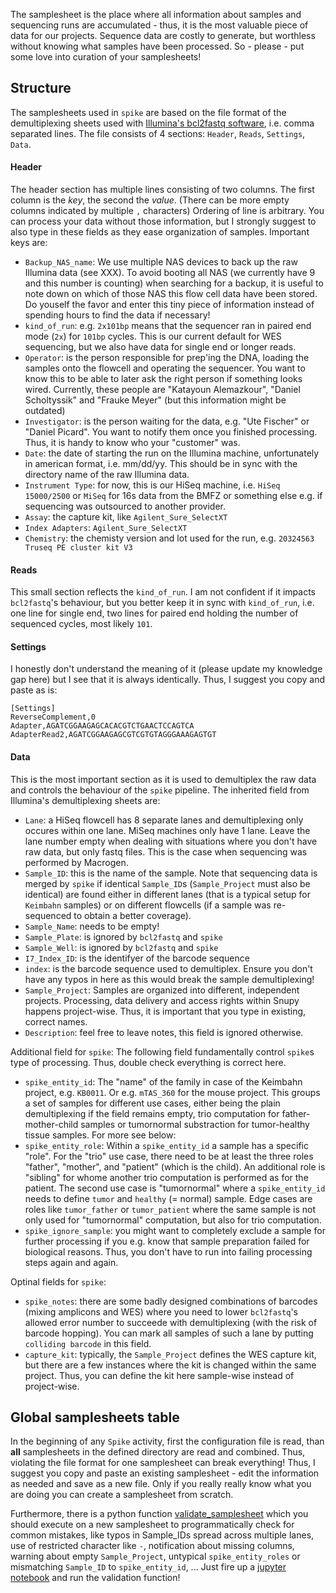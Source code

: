 The samplesheet is the place where all information about samples and sequencing runs are accumulated - thus, it is the most valuable piece of data for our projects. Sequence data are costly to generate, but worthless without knowing what samples have been processed. So - please - put some love into curation of your samplesheets!

## Structure
The samplesheets used in `spike` are based on the file format of the demultiplexing sheets used with [Illumina's bcl2fastq software](https://support.illumina.com/content/dam/illumina-support/documents/documentation/software_documentation/bcl2fastq/bcl2fastq_letterbooklet_15038058brpmi.pdf), i.e. comma separated lines.
The file consists of 4 sections: `Header`, `Reads`, `Settings`, `Data`.
#### Header
The header section has multiple lines consisting of two columns. The first column is the *key*, the second the *value*. (There can be more empty columns indicated by multiple `,` characters)  Ordering of line is arbitrary.
You can process your data without those information, but I strongly suggest to also type in these fields as they ease organization of samples.
Important keys are:
 - `Backup_NAS_name`: We use multiple NAS devices to back up the raw Illumina data (see XXX). To avoid booting all NAS (we currently have 9 and this number is counting) when searching for a backup, it is useful to note down on which of those NAS this flow cell data have been stored. Do youself the favor and enter this tiny piece of information instead of spending hours to find the data if necessary!
 - `kind_of_run`: e.g. `2x101bp` means that the sequencer ran in paired end mode (`2x`) for `101bp` cycles. This is our current default for WES sequencing, but we also have data for single end or longer reads.
 - `Operator`: is the person responsible for prep'ing the DNA, loading the samples onto the flowcell and operating the sequencer. You want to know this to be able to later ask the right person if something looks wired. Currently, these people are "Katayoun Alemazkour", "Daniel Scholtyssik" and "Frauke Meyer" (but this information might be outdated)
 - `Investigator`: is the person waiting for the data, e.g. "Ute Fischer" or "Daniel Picard". You want to notify them once you finished processing. Thus, it is handy to know who your "customer" was.
 - `Date`: the date of starting the run on the Illumina machine, unfortunately in american format, i.e. mm/dd/yy. This should be in sync with the directory name of the raw Illumina data.
 - `Instrument Type`: for now, this is our HiSeq machine, i.e. `HiSeq 15000/2500` or `MiSeq` for 16s data from the BMFZ or something else e.g. if sequencing was outsourced to another provider.
 - `Assay`: the capture kit, like `Agilent_Sure_SelectXT`
 - `Index Adapters`: `Agilent_Sure_SelectXT`
 - `Chemistry`: the chemisty version and lot used for the run, e.g. `20324563 Truseq PE cluster kit V3`
#### Reads
This small section reflects the `kind_of_run`. I am not confident if it impacts `bcl2fastq`'s behaviour, but you better keep it in sync with `kind_of_run`, i.e. one line for single end, two lines for paired end holding the number of sequenced cycles, most likely `101`.
#### Settings
I honestly don't understand the meaning of it (please update my knowledge gap here) but I see that it is always identically. Thus, I suggest you copy and paste as is:
```
[Settings]
ReverseComplement,0
Adapter,AGATCGGAAGAGCACACGTCTGAACTCCAGTCA
AdapterRead2,AGATCGGAAGAGCGTCGTGTAGGGAAAGAGTGT
```
#### Data
This is the most important section as it is used to demultiplex the raw data and controls the behaviour of the `spike` pipeline.
The inherited field from Illumina's demultiplexing sheets are:
 - `Lane`: a HiSeq flowcell has 8 separate lanes and demultiplexing only occures within one lane. MiSeq machines only have 1 lane. Leave the lane number empty when dealing with situations where you don't have raw data, but only fastq files. This is the case when sequencing was performed by Macrogen.
 - `Sample_ID`: this is the name of the sample. Note that sequencing data is merged by `spike` if identical `Sample_ID`s (`Sample_Project` must also be identical) are found either in different lanes (that is a typical setup for `Keimbahn` samples) or on different flowcells (if a sample was re-sequenced to obtain a better coverage). 
 - `Sample_Name`: needs to be empty!
 - `Sample_Plate`: is ignored by `bcl2fastq` and `spike`
 - `Sample_Well`: is ignored by `bcl2fastq` and `spike`
 - `I7_Index_ID`: is the identifyer of the barcode sequence
 - `index`: is the barcode sequence used to demultiplex. Ensure you don't have any typos in here as this would break the sample demultiplexing!
 - `Sample_Project`: Samples are organized into different, independent projects. Processing, data delivery and access rights within Snupy happens project-wise. Thus, it is important that you type in existing, correct names.
 - `Description`: feel free to leave notes, this field is ignored otherwise.

Additional field for `spike`:
The following field fundamentally control `spike`s type of processing. Thus, double check everything is correct here.
 - `spike_entity_id`: The "name" of the family in case of the Keimbahn project, e.g. `KB0011`. Or e.g. `mTAS_360` for the mouse project. This groups a set of samples for different use cases, either being the plain demultiplexing if the field remains empty, trio computation for father-mother-child samples or tumornormal substraction for tumor-healthy tissue samples. For more see below:
 - `spike_entity_role`: Within a `spike_entity_id` a sample has a specific "role". For the "trio" use case, there need to be at least the three roles "father", "mother", and "patient" (which is the child). An additional role is "sibling" for whome another trio computation is performed as for the patient. The second use case is "tumornormal" where a `spike_entity_id` needs to define `tumor` and `healthy` (= normal) sample. Edge cases are roles like `tumor_father` or `tumor_patient` where the same sample is not only used for "tumornormal" computation, but also for trio computation.
 - `spike_ignore_sample`: you might want to completely exclude a sample for further processing if you e.g. know that sample preparation failed for biological reasons. Thus, you don't have to run into failing processing steps again and again.

Optinal fields for `spike`:
 - `spike_notes`: there are some badly designed combinations of barcodes (mixing amplicons and WES) where you need to lower `bcl2fastq`'s allowed error number to succeede with demultiplexing (with the risk of barcode hopping). You can mark all samples of such a lane by putting `colliding barcode` in this field.
 - `capture_kit`: typically, the `Sample_Project` defines the WES capture kit, but there are a few instances where the kit is changed within the same project. Thus, you can define the kit here sample-wise instead of project-wise.
 
## Global samplesheets table
In the beginning of any `Spike` activity, first the configuration file is read, than **all** samplesheets in the defined directory are read and combined. Thus, violating the file format for one samplesheet can break everything! Thus, I suggest you copy and paste an existing samplesheet - edit the information as needed and save as a new file. Only if you really really know what you are doing you can create a samplesheet from scratch.

Furthermore, there is a python function [validate_samplesheet](https://github.com/sjanssen2/spike/blob/ea474be625d9d8550dcf4be3950a25806120c4cd/scripts/parse_samplesheet.py#L86) which you should execute on a new samplesheet to programmatically check for common mistakes, like typos in Sample_IDs spread across multiple lanes, use of restricted character like `-`, notification about missing columns, warning about empty `Sample_Project`, untypical `spike_entity_roles` or mismatching `Sample_ID` to `spike_entity_id`, ... Just fire up a [jupyter notebook](https://jupyter.org/) and run the validation function!

